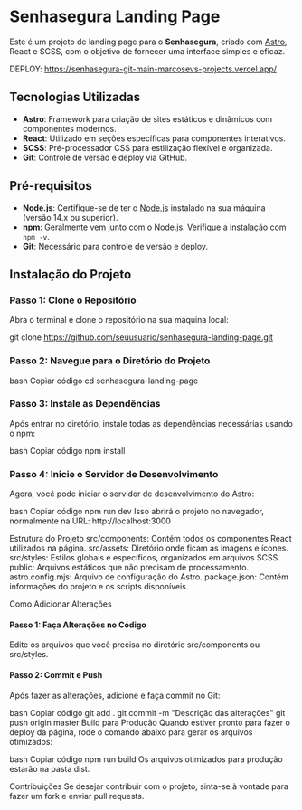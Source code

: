 # Senhasegura Landing Page

Este é um projeto de landing page para o **Senhasegura**, criado com [Astro](https://astro.build/), React e SCSS, com o objetivo de fornecer uma interface simples e eficaz.

DEPLOY:  https://senhasegura-git-main-marcosevs-projects.vercel.app/

## Tecnologias Utilizadas
- **Astro**: Framework para criação de sites estáticos e dinâmicos com componentes modernos.
- **React**: Utilizado em seções específicas para componentes interativos.
- **SCSS**: Pré-processador CSS para estilização flexível e organizada.
- **Git**: Controle de versão e deploy via GitHub.

## Pré-requisitos

- **Node.js**: Certifique-se de ter o [Node.js](https://nodejs.org/en/) instalado na sua máquina (versão 14.x ou superior).
- **npm**: Geralmente vem junto com o Node.js. Verifique a instalação com `npm -v`.
- **Git**: Necessário para controle de versão e deploy.

## Instalação do Projeto

### Passo 1: Clone o Repositório

Abra o terminal e clone o repositório na sua máquina local:


git clone https://github.com/seuusuario/senhasegura-landing-page.git

### Passo 2: Navegue para o Diretório do Projeto
bash
Copiar código
cd senhasegura-landing-page

### Passo 3: Instale as Dependências
Após entrar no diretório, instale todas as dependências necessárias usando o npm:

bash
Copiar código
npm install

### Passo 4: Inicie o Servidor de Desenvolvimento
Agora, você pode iniciar o servidor de desenvolvimento do Astro:

bash
Copiar código
npm run dev
Isso abrirá o projeto no navegador, normalmente na URL: http://localhost:3000

Estrutura do Projeto
src/components: Contém todos os componentes React utilizados na página.
src/assets: Diretório onde ficam as imagens e ícones.
src/styles: Estilos globais e específicos, organizados em arquivos SCSS.
public: Arquivos estáticos que não precisam de processamento.
astro.config.mjs: Arquivo de configuração do Astro.
package.json: Contém informações do projeto e os scripts disponíveis.

Como Adicionar Alterações
#### Passo 1: Faça Alterações no Código
Edite os arquivos que você precisa no diretório src/components ou src/styles.

#### Passo 2: Commit e Push
Após fazer as alterações, adicione e faça commit no Git:

bash
Copiar código
git add .
git commit -m "Descrição das alterações"
git push origin master
Build para Produção
Quando estiver pronto para fazer o deploy da página, rode o comando abaixo para gerar os arquivos otimizados:

bash
Copiar código
npm run build
Os arquivos otimizados para produção estarão na pasta dist.

Contribuições
Se desejar contribuir com o projeto, sinta-se à vontade para fazer um fork e enviar pull requests.

